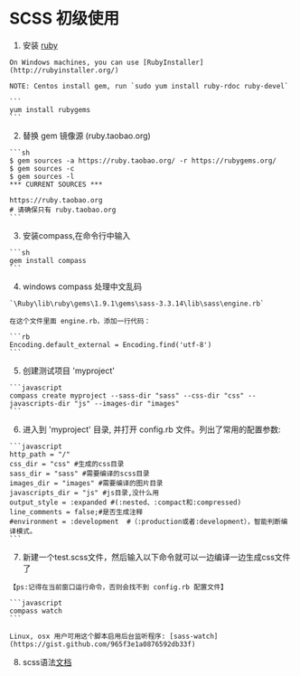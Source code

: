 SCSS 初级使用
=============

  1. 安装 [ruby](https://www.ruby-lang.org/en/downloads/ "download page")

    On Windows machines, you can use [RubyInstaller](http://rubyinstaller.org/)

    NOTE: Centos install gem, run `sudo yum install ruby-rdoc ruby-devel`

    ```
    yum install rubygems
    ```

  2. 替换 gem 镜像源 (ruby.taobao.org)

    ```sh
    $ gem sources -a https://ruby.taobao.org/ -r https://rubygems.org/
    $ gem sources -c
    $ gem sources -l
    *** CURRENT SOURCES ***

    https://ruby.taobao.org
    # 请确保只有 ruby.taobao.org
    ```

  3. 安装compass,在命令行中输入

    ```sh
    gem install compass
    ```

  4. windows compass 处理中文乱码

    `\Ruby\lib\ruby\gems\1.9.1\gems\sass-3.3.14\lib\sass\engine.rb`

    在这个文件里面 engine.rb，添加一行代码：

    ```rb
    Encoding.default_external = Encoding.find('utf-8')
    ```

  5. 创建测试项目 'myproject'

    ```javascript
    compass create myproject --sass-dir "sass" --css-dir "css" --javascripts-dir "js" --images-dir "images"
    ```

  6. 进入到 'myproject' 目录, 并打开 config.rb 文件。列出了常用的配置参数:

    ```javascript
    http_path = "/"
    css_dir = "css" #生成的css目录
    sass_dir = "sass" #需要编译的scss目录
    images_dir = "images" #需要编译的图片目录
    javascripts_dir = "js" #js目录,没什么用
    output_style = :expanded #(:nested、:compact和:compressed)
    line_comments = false;#是否生成注释
    #environment = :development  #（:production或者:development），智能判断编译模式。
    ```

  7. 新建一个test.scss文件，然后输入以下命令就可以一边编译一边生成css文件了

    【ps:记得在当前窗口运行命令，否则会找不到 config.rb 配置文件】 

    ```javascript
    compass watch
    ``` 

    Linux, osx 用户可用这个脚本启用后台监听程序: [sass-watch](https://gist.github.com/965f3e1a0876592db33f)

  8. scss语法[文档](http://sass-lang.com/documentation/file.SASS_REFERENCE.html) 
